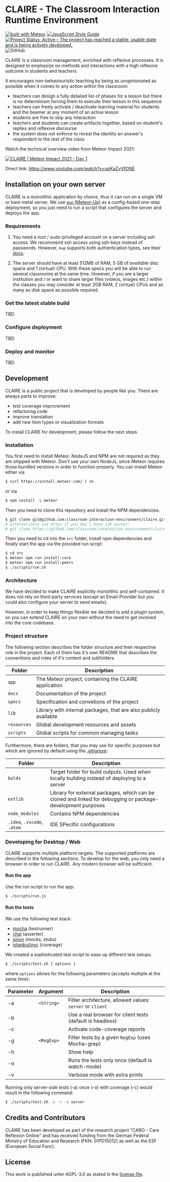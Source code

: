 # CLAIRE - The Classroom Interaction Runtime Environment

[![built with Meteor](https://img.shields.io/badge/Meteor-2.7.3-green?logo=meteor&logoColor=white)](https://meteor.com)
[![JavaScript Style Guide](https://img.shields.io/badge/code_style-standard-brightgreen.svg)](https://standardjs.com)
[![Project Status: Active – The project has reached a stable, usable state and is being actively developed.](https://www.repostatus.org/badges/latest/active.svg)](https://www.repostatus.org/#active)
![GitHub](https://img.shields.io/github/license/classroom-interaction-environment/claire)

CLAIRE is a classroom management, enriched with reflexive processes.
It is designed to emphasize on methods and interactions with a high reflexive outcome in students and teachers.

It encourages non-behaviouristic teaching by being as unopinionated as possible when
it comes to any action within the classroom:

* teachers can design a fully detailed list of phases for a lesson but there is
no determinism forcing them to execute their lesson in this sequence
* teachers can freely activate / deactivate learning material for students and the beamer at any moment of an active lesson
* students are free to skip any interaction
* teachers and students can create artifacts together, based on student's replies and reflexive discourse
* the system does not enforce to reveal the identity an answer's respondent to the rest of the class

Watch the technical overview video from Meteor Impact 2021:

[![CLAIRE | Meteor Impact 2021 - Day 1](http://img.youtube.com/vi/upKaZyVfONE/0.jpg)](https://www.youtube.com/watch?v=upKaZyVfONE "CLAIRE Meteor Impact 2021 - Day 1")

Direct link: https://www.youtube.com/watch?v=upKaZyVfONE

## Installation on your own server

CLAIRE is a monolithic application by choice, thus it can run on a single VM or bare metal server.
We use [`mup` (Meteor-Up)](http://meteor-up.com/) as a config-based one-step deployment, so you just need to run a
script that configures the server and deploys the app.

### Requirements

1. You need a root / sudo-privileged account on a server including ssh access. We recommend ssh access using ssh-keys 
   instead of passwords. However, `mup` supports both authentication types, see their 
   [docs](http://meteor-up.com/docs.html#ssh-keys-with-passphrase-or-ssh-agent-support).

3. The server should have at least 512MB of RAM, 5 GB of *available* disc space and 1 (virtual) CPU. 
   With these specs you will be able to run several classrooms at the same time. However, if you are a larger 
   institution and / or want to share larger files (videos, images etc.) within the classes you may consider at least 
   2GB RAM, 2 (virtual) CPUs and as many as disk space as possible required.

### Get the latest stable build

TBD

### Configure deployment

TBD

### Deploy and monitor

TBD


## Development

CLAIRE is a public project that is developed by people like you.
There are always parts to improve:
- test coverage improvement
- refactoring code
- improve translation
- add new item types or visualization formats

To install CLAIRE for development, please follow the next steps.

### Installation

You first need to install Meteor. NodeJS and NPM are not required as they are shipped
with Meteor.
Don't use your own NodeJs, since Meteor requires those bundled versions in order to function properly.
You can install Meteor either via

```bash
$ curl https://install.meteor.com/ | sh
```

or via 

```bash
$ npm install -g meteor
```

Then you need to clone this repository and install the NPM dependencies:

```bash
$ git clone git@github.com:classroom-interaction-environment/claire.git
# alternatively use https if you don't have ssh access:
# git clone https://github.com/classroom-interaction-environment/claire.git
```

Then you need to cd into the `src` folder, install npm dependencies and finally start the app via
the provided run script:

```bash
$ cd src
$ meteor npm run install:core
$ meteor npm run install:peers
$ ./scripts/run.sh
```

### Architecture

We have decided to make CLAIRE explicitly monolithic and self-contained.
It does not rely on third-party services (except an Email-Provider but you could
also configure your server to send emails).

However, in order to keep things flexible we decided to add a plugin system, so
you can extend CLAIRE on your own without the need to get involved into the core
codebase.

### Project structure

The following section describes the folder structure and their respective role in the project.
Each of them has it's own README that describes the conventions and roles of it's content and subfolders.

|Folder| Description|
|------| -----------|
|`app`|The Meteor project, containing the CLAIRE application|
|`docs`|Documentation of the project| 
|`specs`|Specification and convetions of the project| 
|`lib`|Library with internal packages, that are also publicly available|
|`resources`|Global development resources and assets|
|`scripts`|Global scripts for common managing tasks|

Furthermore, there are folders, that you may use for specific purposes but which are ignored by default using the [.gitignore](.gitignore):


|Folder| Description|
|------| -----------|
|`bulds`|Target folder for build outputs. Used when locally building instead of deploying to a server|
|`extlib`|Library for external packages, which can be cloned and linked for debugging or package-development purposes| 
|`node_modules`|Contains NPM dependencies|
|`.idea`, `.vscode`, `.atom`|IDE SPecific configurations| 


### Developing for Desktop / Web

CLAIRE supports multiple platform targets. The supported platforms are described in the following sections.
To develop for the web, you only need a browser in order to run CLAIRE. Any modern browser will be sufficient.

#### Run the app

Use the run script to run the app:

```bash
$ ./scripts/run.js
```

#### Run the tests

We use the following test stack:

- [mocha](https://mochajs.org/) (testrunner)
- [chai](https://www.chaijs.com/) (asserter)
- [sinon](https://sinonjs.org/) (mocks, stubs)
- [istanbul/nyc](https://istanbul.js.org/) (coverage)

We created a sophisticated test script to ease up different test setups:

```bash
$ ./scripts/test.sh [ options ]
```

where `options` allows for the following parameters (accepts multiple at the same time):

| Parameter | Argument   | Description                                               |
|-----------|------------|-----------------------------------------------------------|
| -a        | `<String>` | Filter architecture, allowed values: `server` or `client` |
| -b        |            | Use a real browser for client tests (default is headless) |
| -c        |            | Activate code-coverage reports                            |
 | -g        | `<RegExp>` | Filter tests by a given `RegExp` (uses Mocha-grep)          |
| -h        |            | Show help                                                 |
| -o        |            | Runs the tests only once (default is watch-mode)          |
| -v        |            | Verbose mode with extra prints                            |

Running only server-side tests (-a) once (-o) with coverage (-c) would result in the following command:

```bash
$ ./scripts/test.sh -o -c -a server
```


## Credits and Contributors

CLAIRE has been developed as part of the research project "CARO - Care Reflexion Online"
and has received funding from the German Federal Ministry of Education and Research (FKN: 01PD15012)
as well as the ESF (European Social Func).

## License

This work is published unter AGPL-3.0 as stated in the [license file](./LICENSE).

